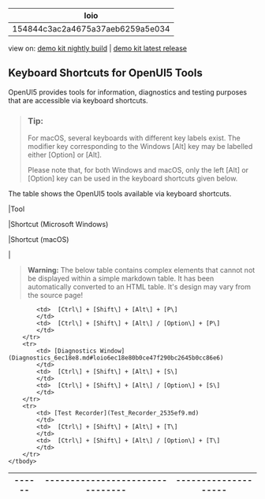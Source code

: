<!-- loio154844c3ac2a4675a37aeb6259a5e034 -->

| loio |
| -----|
| 154844c3ac2a4675a37aeb6259a5e034 |

<div id="loio">

view on: [demo kit nightly build](https://openui5nightly.hana.ondemand.com/#/topic/154844c3ac2a4675a37aeb6259a5e034) | [demo kit latest release](https://openui5.hana.ondemand.com/#/topic/154844c3ac2a4675a37aeb6259a5e034)</div>

## Keyboard Shortcuts for OpenUI5 Tools

OpenUI5 provides tools for information, diagnostics and testing purposes that are accessible via keyboard shortcuts.

> ### Tip:  
> For macOS, several keyboards with different key labels exist. The modifier key corresponding to the Windows [Alt\] key may be labelled either [Option\] or [Alt\].
> 
> Please note that, for both Windows and macOS, only the left [Alt\] or [Option\] key can be used in the keyboard shortcuts given below.

The table shows the OpenUI5 tools available via keyboard shortcuts.

|Tool

|Shortcut \(Microsoft Windows\)

|Shortcut \(macOS\)

|
 > **Warning:** The below table contains complex elements that cannot not be displayed within a simple markdown table. It has been automatically converted to an HTML table. It's design may vary from the source page!

<table>
	<thead>
		<tr>
			<th>------</th>
			<th>--------------------------------</th>
			<th>--------------------</th>
		</tr>
	</thead>
	<tbody>

			<td>  [Ctrl\] + [Shift\] + [Alt\] + [P\]  
			</td>
			<td>  [Ctrl\] + [Shift\] + [Alt\] / [Option\] + [P\]  
			</td>
		</tr>
		<tr>
			<td> [Diagnostics Window](Diagnostics_6ec18e8.md#loio6ec18e80b0ce47f290bc2645b0cc86e6) 
			</td>
			<td>  [Ctrl\] + [Shift\] + [Alt\] + [S\]  
			</td>
			<td>  [Ctrl\] + [Shift\] + [Alt\] / [Option\] + [S\]  
			</td>
		</tr>
		<tr>
			<td> [Test Recorder](Test_Recorder_2535ef9.md) 
			</td>
			<td>  [Ctrl\] + [Shift\] + [Alt\] + [T\]  
			</td>
			<td>  [Ctrl\] + [Shift\] + [Alt\] / [Option\] + [T\]  
			</td>
		</tr>
	</tbody>
</table>

